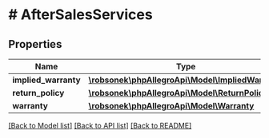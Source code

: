 # # AfterSalesServices

## Properties

Name | Type | Description | Notes
------------ | ------------- | ------------- | -------------
**implied_warranty** | [**\robsonek\phpAllegroApi\Model\ImpliedWarranty**](ImpliedWarranty.md) |  | [optional]
**return_policy** | [**\robsonek\phpAllegroApi\Model\ReturnPolicy**](ReturnPolicy.md) |  | [optional]
**warranty** | [**\robsonek\phpAllegroApi\Model\Warranty**](Warranty.md) |  | [optional]

[[Back to Model list]](../../README.md#models) [[Back to API list]](../../README.md#endpoints) [[Back to README]](../../README.md)
